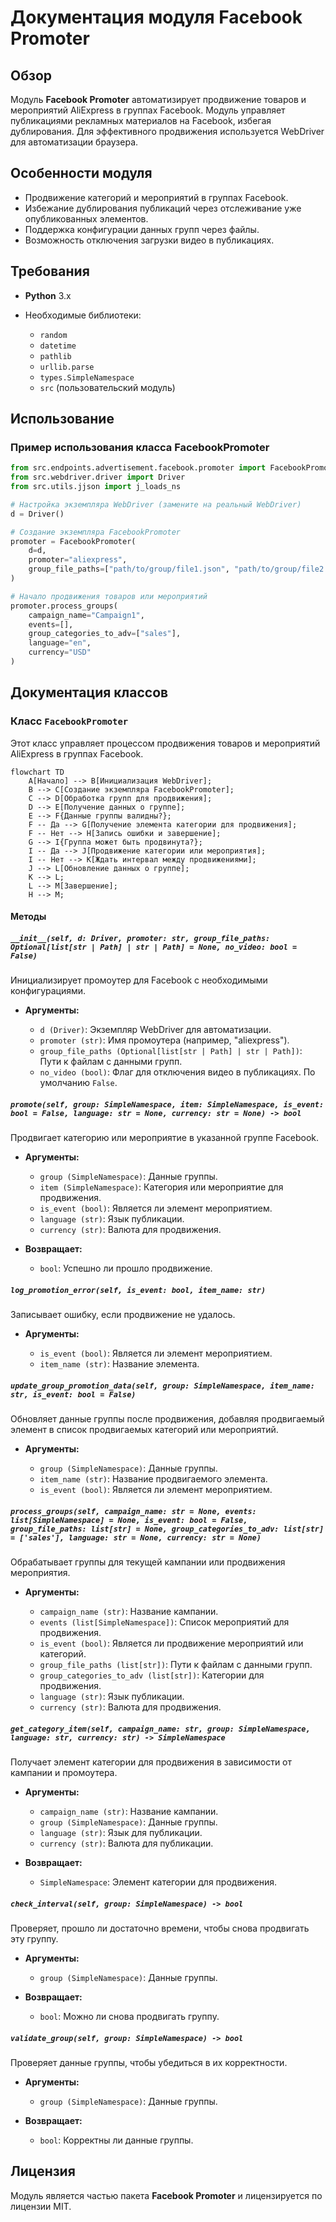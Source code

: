 # Документация модуля Facebook Promoter

## Обзор

Модуль **Facebook Promoter** автоматизирует продвижение товаров и мероприятий AliExpress в группах Facebook. Модуль управляет публикациями рекламных материалов на Facebook, избегая дублирования. Для эффективного продвижения используется WebDriver для автоматизации браузера.

## Особенности модуля

*   Продвижение категорий и мероприятий в группах Facebook.
*   Избежание дублирования публикаций через отслеживание уже опубликованных элементов.
*   Поддержка конфигурации данных групп через файлы.
*   Возможность отключения загрузки видео в публикациях.

## Требования

*   **Python** 3.x
*   Необходимые библиотеки:

    *   `random`
    *   `datetime`
    *   `pathlib`
    *   `urllib.parse`
    *   `types.SimpleNamespace`
    *   `src` (пользовательский модуль)

## Использование

### Пример использования класса FacebookPromoter

```python
from src.endpoints.advertisement.facebook.promoter import FacebookPromoter
from src.webdriver.driver import Driver
from src.utils.jjson import j_loads_ns

# Настройка экземпляра WebDriver (замените на реальный WebDriver)
d = Driver()

# Создание экземпляра FacebookPromoter
promoter = FacebookPromoter(
    d=d,
    promoter="aliexpress",
    group_file_paths=["path/to/group/file1.json", "path/to/group/file2.json"]
)

# Начало продвижения товаров или мероприятий
promoter.process_groups(
    campaign_name="Campaign1",
    events=[],
    group_categories_to_adv=["sales"],
    language="en",
    currency="USD"
)
```

## Документация классов

### Класс `FacebookPromoter`

Этот класс управляет процессом продвижения товаров и мероприятий AliExpress в группах Facebook.

```mermaid
flowchart TD
    A[Начало] --> B[Инициализация WebDriver];
    B --> C[Создание экземпляра FacebookPromoter];
    C --> D[Обработка групп для продвижения];
    D --> E[Получение данных о группе];
    E --> F{Данные группы валидны?};
    F -- Да --> G[Получение элемента категории для продвижения];
    F -- Нет --> H[Запись ошибки и завершение];
    G --> I{Группа может быть продвинута?};
    I -- Да --> J[Продвижение категории или мероприятия];
    I -- Нет --> K[Ждать интервал между продвижениями];
    J --> L[Обновление данных о группе];
    K --> L;
    L --> M[Завершение];
    H --> M;
```

#### Методы

##### `__init__(self, d: Driver, promoter: str, group_file_paths: Optional[list[str | Path] | str | Path] = None, no_video: bool = False)`

Инициализирует промоутер для Facebook с необходимыми конфигурациями.

*   **Аргументы:**

    *   `d (Driver)`: Экземпляр WebDriver для автоматизации.
    *   `promoter (str)`: Имя промоутера (например, "aliexpress").
    *   `group_file_paths (Optional[list[str | Path] | str | Path])`: Пути к файлам с данными групп.
    *   `no_video (bool)`: Флаг для отключения видео в публикациях. По умолчанию `False`.

##### `promote(self, group: SimpleNamespace, item: SimpleNamespace, is_event: bool = False, language: str = None, currency: str = None) -> bool`

Продвигает категорию или мероприятие в указанной группе Facebook.

*   **Аргументы:**

    *   `group (SimpleNamespace)`: Данные группы.
    *   `item (SimpleNamespace)`: Категория или мероприятие для продвижения.
    *   `is_event (bool)`: Является ли элемент мероприятием.
    *   `language (str)`: Язык публикации.
    *   `currency (str)`: Валюта для продвижения.
*   **Возвращает:**

    *   `bool`: Успешно ли прошло продвижение.

##### `log_promotion_error(self, is_event: bool, item_name: str)`

Записывает ошибку, если продвижение не удалось.

*   **Аргументы:**

    *   `is_event (bool)`: Является ли элемент мероприятием.
    *   `item_name (str)`: Название элемента.

##### `update_group_promotion_data(self, group: SimpleNamespace, item_name: str, is_event: bool = False)`

Обновляет данные группы после продвижения, добавляя продвигаемый элемент в список продвигаемых категорий или мероприятий.

*   **Аргументы:**

    *   `group (SimpleNamespace)`: Данные группы.
    *   `item_name (str)`: Название продвигаемого элемента.
    *   `is_event (bool)`: Является ли элемент мероприятием.

##### `process_groups(self, campaign_name: str = None, events: list[SimpleNamespace] = None, is_event: bool = False, group_file_paths: list[str] = None, group_categories_to_adv: list[str] = ['sales'], language: str = None, currency: str = None)`

Обрабатывает группы для текущей кампании или продвижения мероприятия.

*   **Аргументы:**

    *   `campaign_name (str)`: Название кампании.
    *   `events (list[SimpleNamespace])`: Список мероприятий для продвижения.
    *   `is_event (bool)`: Является ли продвижение мероприятий или категорий.
    *   `group_file_paths (list[str])`: Пути к файлам с данными групп.
    *   `group_categories_to_adv (list[str])`: Категории для продвижения.
    *   `language (str)`: Язык публикации.
    *   `currency (str)`: Валюта для продвижения.

##### `get_category_item(self, campaign_name: str, group: SimpleNamespace, language: str, currency: str) -> SimpleNamespace`

Получает элемент категории для продвижения в зависимости от кампании и промоутера.

*   **Аргументы:**

    *   `campaign_name (str)`: Название кампании.
    *   `group (SimpleNamespace)`: Данные группы.
    *   `language (str)`: Язык для публикации.
    *   `currency (str)`: Валюта для публикации.
*   **Возвращает:**

    *   `SimpleNamespace`: Элемент категории для продвижения.

##### `check_interval(self, group: SimpleNamespace) -> bool`

Проверяет, прошло ли достаточно времени, чтобы снова продвигать эту группу.

*   **Аргументы:**

    *   `group (SimpleNamespace)`: Данные группы.
*   **Возвращает:**

    *   `bool`: Можно ли снова продвигать группу.

##### `validate_group(self, group: SimpleNamespace) -> bool`

Проверяет данные группы, чтобы убедиться в их корректности.

*   **Аргументы:**

    *   `group (SimpleNamespace)`: Данные группы.
*   **Возвращает:**

    *   `bool`: Корректны ли данные группы.

## Лицензия

Модуль является частью пакета **Facebook Promoter** и лицензируется по лицензии MIT.